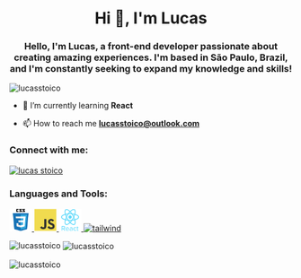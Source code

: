<h1 align="center">Hi 👋, I'm Lucas</h1>
<h3 align="center">Hello, I'm Lucas, a front-end developer passionate about creating amazing experiences. I'm based in São Paulo, Brazil, and I'm constantly seeking to expand my knowledge and skills!</h3>

<p align="left"> <img src="https://i.pinimg.com/originals/e4/26/70/e426702edf874b181aced1e2fa5c6cde.gif" alt="lucasstoico" /> </p>

- 🌱 I’m currently learning **React**

- 📫 How to reach me **lucasstoico@outlook.com**

<h3 align="left">Connect with me:</h3>
<p align="left">
<a href="https://www.linkedin.com/in/lucas-stoico-6182711b8/" target="blank"><img align="center" src="https://raw.githubusercontent.com/rahuldkjain/github-profile-readme-generator/master/src/images/icons/Social/linked-in-alt.svg" alt="lucas stoico" height="30" width="40" /></a>
</p>

<h3 align="left">Languages and Tools:</h3>
<p align="left"> <a href="https://www.w3schools.com/css/" target="_blank" rel="noreferrer"> <img src="https://raw.githubusercontent.com/devicons/devicon/master/icons/css3/css3-original-wordmark.svg" alt="css3" width="40" height="40"/> </a> <a href="https://developer.mozilla.org/en-US/docs/Web/JavaScript" target="_blank" rel="noreferrer"> <img src="https://raw.githubusercontent.com/devicons/devicon/master/icons/javascript/javascript-original.svg" alt="javascript" width="40" height="40"/> </a> <a href="https://reactjs.org/" target="_blank" rel="noreferrer"> <img src="https://raw.githubusercontent.com/devicons/devicon/master/icons/react/react-original-wordmark.svg" alt="react" width="40" height="40"/> </a> <a href="https://tailwindcss.com/" target="_blank" rel="noreferrer"> <img src="https://www.vectorlogo.zone/logos/tailwindcss/tailwindcss-icon.svg" alt="tailwind" width="40" height="40"/> </a> </p>

<p><img align="left" src="https://github-readme-stats.vercel.app/api/top-langs?username=lucasstoico&show_icons=true&locale=en&layout=compact" alt="lucasstoico" /></p>

<p>&nbsp;<img align="center" src="https://github-readme-stats.vercel.app/api?username=lucasstoico&show_icons=true&locale=en" alt="lucasstoico" /></p>

<p><img align="center" src="https://github-readme-streak-stats.herokuapp.com/?user=lucasstoico&" alt="lucasstoico" /></p>
